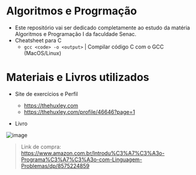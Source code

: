 # Algoritmos e Progrmação
- Este repositório vai ser dedicado completamente ao estudo da matéria Algoritmos e Programação I da faculdade Senac.
- Cheatsheet para C
  - ```gcc <code> -o <output>``` | Compilar código C com o GCC (MacOS/Linux)

# Materiais e Livros utilizados

- Site de exercícios e Perfil
  - https://thehuxley.com
  - https://thehuxley.com/profile/46646?page=1


- Livro

![image](https://github.com/user-attachments/assets/ea0fda73-dc94-4c14-92d6-28a87c54a12f)

> Link de compra: https://www.amazon.com.br/Introdu%C3%A7%C3%A3o-Programa%C3%A7%C3%A3o-com-Linguagem-Problemas/dp/8575224859
